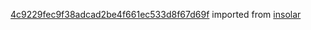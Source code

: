[4c9229fec9f38adcad2be4f661ec533d8f67d69f](https://github.com/insolar/insolar/commit/4c9229fec9f38adcad2be4f661ec533d8f67d69f) imported from [insolar](https://github.com/insolar/insolar)
